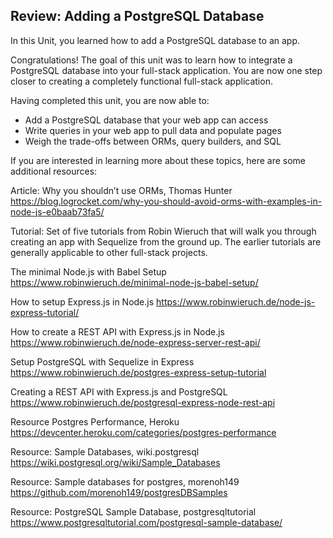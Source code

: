 ## Review: Adding a PostgreSQL Database

In this Unit, you learned how to add a PostgreSQL database to an app.

Congratulations! The goal of this unit was to learn how to integrate a PostgreSQL database into your full-stack application. You are now one step closer to creating a completely functional full-stack application.

Having completed this unit, you are now able to:

- Add a PostgreSQL database that your web app can access
- Write queries in your web app to pull data and populate pages
- Weigh the trade-offs between ORMs, query builders, and SQL

If you are interested in learning more about these topics, here are some additional resources:

Article: Why you shouldn’t use ORMs, Thomas Hunter
https://blog.logrocket.com/why-you-should-avoid-orms-with-examples-in-node-js-e0baab73fa5/

Tutorial: Set of five tutorials from Robin Wieruch that will walk you through creating an app with Sequelize from the ground up. The earlier tutorials are generally applicable to other full-stack projects.

The minimal Node.js with Babel Setup
https://www.robinwieruch.de/minimal-node-js-babel-setup/

How to setup Express.js in Node.js
https://www.robinwieruch.de/node-js-express-tutorial/

How to create a REST API with Express.js in Node.js
https://www.robinwieruch.de/node-express-server-rest-api/

Setup PostgreSQL with Sequelize in Express
https://www.robinwieruch.de/postgres-express-setup-tutorial

Creating a REST API with Express.js and PostgreSQL
https://www.robinwieruch.de/postgresql-express-node-rest-api

Resource Postgres Performance, Heroku
https://devcenter.heroku.com/categories/postgres-performance

Resource: Sample Databases, wiki.postgresql
https://wiki.postgresql.org/wiki/Sample_Databases

Resource: Sample databases for postgres, morenoh149
https://github.com/morenoh149/postgresDBSamples

Resource: PostgreSQL Sample Database, postgresqltutorial
https://www.postgresqltutorial.com/postgresql-sample-database/
